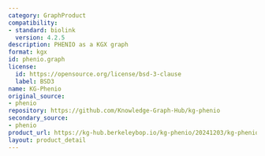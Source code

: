 ```yaml
---
category: GraphProduct
compatibility:
- standard: biolink
  version: 4.2.5
description: PHENIO as a KGX graph
format: kgx
id: phenio.graph
license:
  id: https://opensource.org/license/bsd-3-clause
  label: BSD3
name: KG-Phenio
original_source:
- phenio
repository: https://github.com/Knowledge-Graph-Hub/kg-phenio
secondary_source:
- phenio
product_url: https://kg-hub.berkeleybop.io/kg-phenio/20241203/kg-phenio.tar.gz
layout: product_detail
---
```

